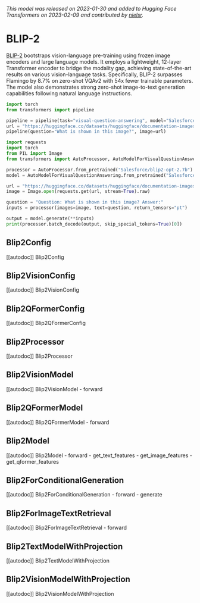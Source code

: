 <!--Copyright 2023 The HuggingFace Team. All rights reserved.

Licensed under the Apache License, Version 2.0 (the "License"); you may not use this file except in compliance with
the License. You may obtain a copy of the License at

http://www.apache.org/licenses/LICENSE-2.0

Unless required by applicable law or agreed to in writing, software distributed under the License is distributed on
an "AS IS" BASIS, WITHOUT WARRANTIES OR CONDITIONS OF ANY KIND, either express or implied. See the License for the
specific language governing permissions and limitations under the License.

⚠️ Note that this file is in Markdown but contain specific syntax for our doc-builder (similar to MDX) that may not be
rendered properly in your Markdown viewer.

-->
*This model was released on 2023-01-30 and added to Hugging Face Transformers on 2023-02-09 and contributed by [nielsr](https://huggingface.co/nielsr).*

# BLIP-2

[BLIP-2](https://huggingface.co/papers/2301.12597) bootstraps vision-language pre-training using frozen image encoders and large language models. It employs a lightweight, 12-layer Transformer encoder to bridge the modality gap, achieving state-of-the-art results on various vision-language tasks. Specifically, BLIP-2 surpasses Flamingo by 8.7% on zero-shot VQAv2 with 54x fewer trainable parameters. The model also demonstrates strong zero-shot image-to-text generation capabilities following natural language instructions.

<hfoptions id="usage">
<hfoption id="Pipeline">

```py
import torch
from transformers import pipeline

pipeline = pipeline(task="visual-question-answering", model="Salesforce/blip2-opt-2.7b", dtype="auto")
url = "https://huggingface.co/datasets/huggingface/documentation-images/resolve/main/pipeline-cat-chonk.jpeg"
pipeline(question="What is shown in this image?", image=url)
```

</hfoption>
<hfoption id="AutoModel">

```py
import requests
import torch
from PIL import Image
from transformers import AutoProcessor, AutoModelForVisualQuestionAnswering

processor = AutoProcessor.from_pretrained("Salesforce/blip2-opt-2.7b")
model = AutoModelForVisualQuestionAnswering.from_pretrained("Salesforce/blip2-opt-2.7b", dtype="auto")

url = "https://huggingface.co/datasets/huggingface/documentation-images/resolve/main/pipeline-cat-chonk.jpeg"
image = Image.open(requests.get(url, stream=True).raw)

question = "Question: What is shown in this image? Answer:"
inputs = processor(images=image, text=question, return_tensors="pt")

output = model.generate(**inputs)
print(processor.batch_decode(output, skip_special_tokens=True)[0])
```

</hfoption>
</hfoptions>

## Blip2Config

[[autodoc]] Blip2Config

## Blip2VisionConfig

[[autodoc]] Blip2VisionConfig

## Blip2QFormerConfig

[[autodoc]] Blip2QFormerConfig

## Blip2Processor

[[autodoc]] Blip2Processor

## Blip2VisionModel

[[autodoc]] Blip2VisionModel
    - forward

## Blip2QFormerModel

[[autodoc]] Blip2QFormerModel
    - forward

## Blip2Model

[[autodoc]] Blip2Model
    - forward
    - get_text_features
    - get_image_features
    - get_qformer_features

## Blip2ForConditionalGeneration

[[autodoc]] Blip2ForConditionalGeneration
    - forward
    - generate

## Blip2ForImageTextRetrieval

[[autodoc]] Blip2ForImageTextRetrieval
    - forward

## Blip2TextModelWithProjection

[[autodoc]] Blip2TextModelWithProjection

## Blip2VisionModelWithProjection

[[autodoc]] Blip2VisionModelWithProjection

